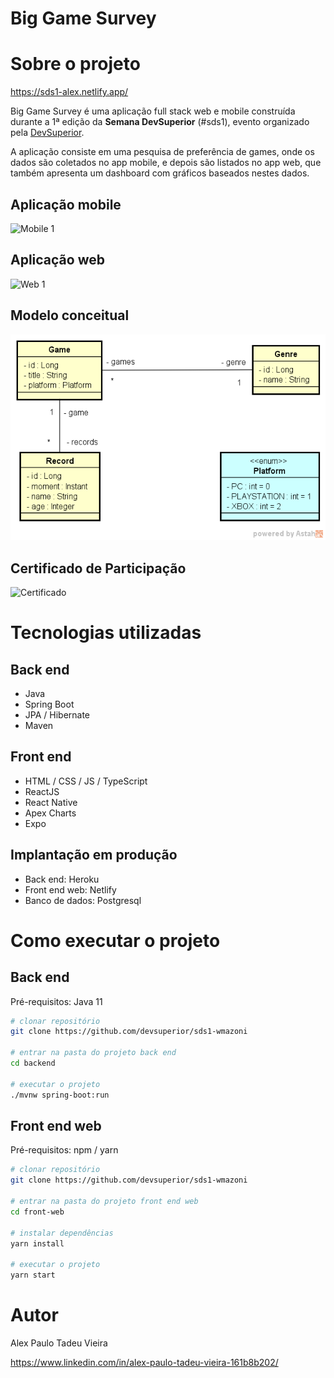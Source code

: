 # Big Game Survey 
 
# Sobre o projeto

https://sds1-alex.netlify.app/

Big Game Survey é uma aplicação full stack web e mobile construída durante a 1ª edição da **Semana DevSuperior** (#sds1), evento organizado pela [DevSuperior](https://devsuperior.com "Site da DevSuperior").

A aplicação consiste em uma pesquisa de preferência de games, onde os dados são coletados no app mobile, e depois são listados no app web, que também apresenta um dashboard com gráficos baseados nestes dados.

## Aplicação mobile
![Mobile 1](https://github.com/AlexPauloVieira/sds1/blob/master/docs/sds1-mobile.gif)

## Aplicação web
![Web 1](https://github.com/AlexPauloVieira/sds1/blob/master/docs/sds1-web.gif)

## Modelo conceitual
![Modelo Conceitual](https://github.com/acenelio/assets/raw/main/sds1/modelo-conceitual.png)

## Certificado de Participação
![Certificado](https://github.com/AlexPauloVieira/sds1/blob/master/docs/certificado-sds1.png)

# Tecnologias utilizadas
## Back end
- Java
- Spring Boot
- JPA / Hibernate
- Maven
## Front end
- HTML / CSS / JS / TypeScript
- ReactJS
- React Native
- Apex Charts
- Expo
## Implantação em produção
- Back end: Heroku
- Front end web: Netlify
- Banco de dados: Postgresql

# Como executar o projeto

## Back end
Pré-requisitos: Java 11

```bash
# clonar repositório
git clone https://github.com/devsuperior/sds1-wmazoni

# entrar na pasta do projeto back end
cd backend

# executar o projeto
./mvnw spring-boot:run
```

## Front end web
Pré-requisitos: npm / yarn

```bash
# clonar repositório
git clone https://github.com/devsuperior/sds1-wmazoni

# entrar na pasta do projeto front end web
cd front-web

# instalar dependências
yarn install

# executar o projeto
yarn start
```

# Autor

Alex Paulo Tadeu Vieira

https://www.linkedin.com/in/alex-paulo-tadeu-vieira-161b8b202/
